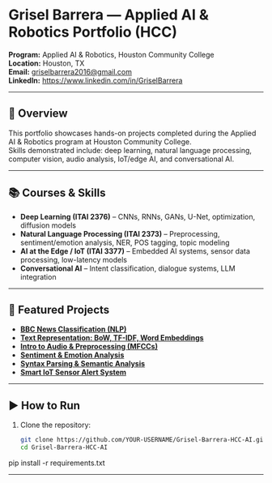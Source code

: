 # Grisel Barrera — Applied AI & Robotics Portfolio (HCC)

**Program:** Applied AI & Robotics, Houston Community College  
**Location:** Houston, TX  
**Email:** griselbarrera2016@gmail.com  
**LinkedIn:** https://www.linkedin.com/in/GriselBarrera

---

## 📄 Overview
This portfolio showcases hands-on projects completed during the Applied AI & Robotics program at Houston Community College.  
Skills demonstrated include: deep learning, natural language processing, computer vision, audio analysis, IoT/edge AI, and conversational AI.

---

## 📚 Courses & Skills
- **Deep Learning (ITAI 2376)** – CNNs, RNNs, GANs, U-Net, optimization, diffusion models
- **Natural Language Processing (ITAI 2373)** – Preprocessing, sentiment/emotion analysis, NER, POS tagging, topic modeling
- **AI at the Edge / IoT (ITAI 3377)** – Embedded AI systems, sensor data processing, low-latency models
- **Conversational AI** – Intent classification, dialogue systems, LLM integration

---

## 📌 Featured Projects
- [**BBC News Classification (NLP)**](NLP-ITAI2373/Text-Processing-Project/)  
- [**Text Representation: BoW, TF-IDF, Word Embeddings**](NLP-ITAI2373/Text-Representation/)  
- [**Intro to Audio & Preprocessing (MFCCs)**](NLP-ITAI2373/Intro-to-Audio-and-Preprocessing/)  
- [**Sentiment & Emotion Analysis**](NLP-ITAI2373/Sentiment-and-Emotion-Analysis/)  
- [**Syntax Parsing & Semantic Analysis**](NLP-ITAI2373/Syntax-Parsing-and-Semantic-Analysis/)  
- [**Smart IoT Sensor Alert System**](AI-at-the-Edge-IoT-ITAI3377/SmartSensorSystem/)  

---

## ▶️ How to Run
1. Clone the repository:
   ```bash
   git clone https://github.com/YOUR-USERNAME/Grisel-Barrera-HCC-AI.git
   cd Grisel-Barrera-HCC-AI
pip install -r requirements.txt

---


